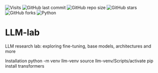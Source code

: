 ![Visits](https://api.visitorbadge.io/api/VisitorHit?user=Vitgracer&repo=LLM-lab&countColor=%237B1E7A)
![GitHub last commit](https://img.shields.io/github/last-commit/Vitgracer/LLM-lab?color=blue)
![GitHub repo size](https://img.shields.io/github/repo-size/Vitgracer/LLM-lab?color=green)
![GitHub stars](https://img.shields.io/github/stars/Vitgracer/LLM-lab?style=social)
![GitHub forks](https://img.shields.io/github/forks/Vitgracer/LLM-lab?style=social)
![Python](https://img.shields.io/badge/Python-3776AB.svg?logo=python&logoColor=white)

# LLM-lab
LLM research lab: exploring fine-tuning, base models, architectures and more

Installation
python -m venv llm-venv
source llm-venv/Scripts/activate
pip install transformers 

